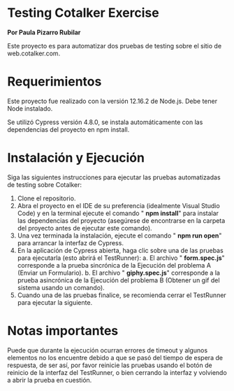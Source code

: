 # Testing Cotalker Exercise

**Por Paula Pizarro Rubilar**

Este proyecto es para automatizar dos pruebas de testing sobre el sitio de web.cotalker.com.

# Requerimientos

Este proyecto fue realizado con la versión 12.16.2 de Node.js. Debe tener Node instalado.

Se utilizó Cypress versión 4.8.0, se instala automáticamente con las dependencias del proyecto en npm install.

# Instalación y Ejecución

Siga las siguientes instrucciones para ejecutar las pruebas automatizadas de testing sobre Cotalker:

1. Clone el repositorio.
2. Abra el proyecto en el IDE de su preferencia (idealmente Visual Studio Code) y en la terminal ejecute el comando &quot; **npm install**&quot; para instalar las dependencias del proyecto (asegúrese de encontrarse en la carpeta del proyecto antes de ejecutar este comando).
3. Una vez terminada la instalación, ejecute el comando &quot; **npm run open**&quot; para arrancar la interfaz de Cypress.
4. En la aplicación de Cypress abierta, haga clic sobre una de las pruebas para ejecutarla (esto abrirá el TestRunner):
  a. El archivo &quot; **form.spec.js**&quot; corresponde a la prueba sincrónica de la Ejecución del problema A (Enviar un Formulario).
  b. El archivo &quot; **giphy.spec.js**&quot; corresponde a la prueba asincrónica de la Ejecución del problema B (Obtener un gif del sistema usando un comando).
5. Cuando una de las pruebas finalice, se recomienda cerrar el TestRunner para ejecutar la siguiente.

# Notas importantes

Puede que durante la ejecución ocurran errores de timeout y algunos elementos no los encuentre debido a que se pasó del tiempo de espera de respuesta, de ser así, por favor reinicie las pruebas usando el botón de reinicio de la interfaz del TestRunner, o bien cerrando la interfaz y volviendo a abrir la prueba en cuestión.